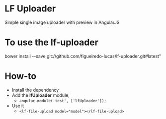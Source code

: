 # LF Uploader

Simple single image uploader with preview in AngularJS


# To use the lf-uploader

bower install --save git://github.com/figueiredo-lucas/lf-uploader.git#latest"

# How-to

* Install the dependency
* Add the __lfUploader__ module;
  * `angular.module('test', ['lfUploader']);`
* Use it
  * `<lf-file-upload model="model"></lf-file-upload>`
